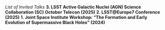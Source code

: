 *List of Invited Talks*
**3. LSST Active Galactic Nuclei (AGN) Science Collaboration (SC) October Telecon (2025)**
**2. LSST@Europe7 Conference (2025)**
**1. Joint Space Institute Workshop: “The Formation and Early Evolution of Supermassive Black Holes” (2024)**

